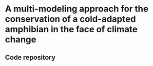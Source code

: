 
# A multi-modeling approach for the conservation of a cold-adapted amphibian in the face of climate change

## Code repository
